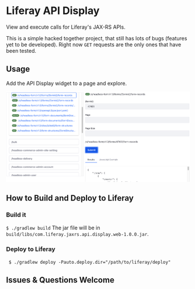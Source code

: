 # Liferay API Display

View and execute calls for Liferay's JAX-RS APIs.

This is a simple hacked together project, that still has lots of bugs (features yet to be developed). Right now `GET` requests are the only ones that have been tested.

## Usage
Add the API Display widget to a page and explore.

![apiDisplay](/images/api.png)

## How to Build and Deploy to Liferay

### Build it
` $ ./gradlew build `
The jar file will be in `build/libs/com.liferay.jaxrs.api.display.web-1.0.0.jar`.

### Deploy to Liferay
` $ ./gradlew deploy -Pauto.deploy.dir="/path/to/liferay/deploy"`

## Issues & Questions Welcome